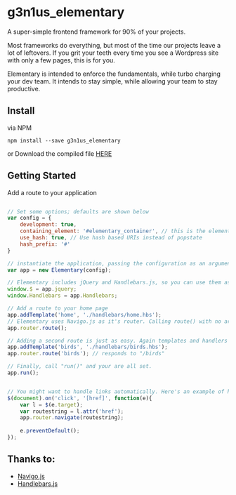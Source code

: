 # g3n1us_elementary
A super-simple frontend framework for 90% of your projects.

Most frameworks do everything, but most of the time our projects leave a lot of leftovers. If you grit your teeth every time you see a Wordpress site with only a few pages, this is for you. 

Elementary is intended to enforce the fundamentals, while turbo charging your dev team. It intends to stay simple, while allowing your team to stay productive.

## Install

via NPM
```
npm install --save g3n1us_elementary
```

or Download the compiled file [HERE](https://raw.githubusercontent.com/g3n1us/g3n1us_elementary/master/dist/Elementary.js)

## Getting Started

Add a route to your application
```javascript

// Set some options; defaults are shown below
var config = {
	development: true,
	containing_element: '#elementary_container', // this is the element that the app will load into. If it doesn't exist, it will be prepended to 'body'
	use_hash: true, // Use hash based URIs instead of popstate
	hash_prefix: '#'
}

// instantiate the application, passing the configuration as an argument
var app = new Elementary(config);

// Elementary includes jQuery and Handlebars.js, so you can use them as you normally would by adding them to the global scope
window.$ = app.jquery;
window.Handlebars = app.Handlebars;

// Add a route to your home page
app.addTemplate('home', './handlebars/home.hbs');
// Elementary uses Navigo.js as it's router. Calling route() with no arguments sets the home page. The 'home' template and/or the 'home' route handler will be used automatically along with the state taken from the url.
app.router.route();

// Adding a second route is just as easy. Again templates and handlers are derived from the url and used automatically.
app.addTemplate('birds', './handlebars/birds.hbs');
app.router.route('birds'); // responds to "/birds"

// Finally, call "run()" and your are all set.
app.run();


// You might want to handle links automatically. Here's an example of how to do this.
$(document).on('click', '[href]', function(e){
	var l = $(e.target);			
	var routestring = l.attr('href');
	app.router.navigate(routestring);
	
	e.preventDefault();
});

```

## Thanks to:
- [Navigo.js](https://github.com/krasimir/navigo)
- [Handlebars.js](http://handlebarsjs.com/)
